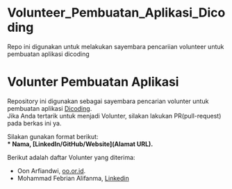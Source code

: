 # Volunteer_Pembuatan_Aplikasi_Dicoding  
Repo ini digunakan untuk melakukan sayembara pencariian volunteer untuk pembuatan aplikasi dicoding  

# Volunter Pembuatan Aplikasi
Repository ini digunakan sebagai sayembara pencarian volunter untuk pembuatan aplikasi [Dicoding](www.dicoding.com).<br>
Jika Anda tertarik untuk menjadi Volunter, silakan lakukan PR(pull-request) pada berkas ini ya.<br>

Silakan gunakan format berikut:<br>
**\* Nama, [LinkedIn/GitHub/Website](Alamat URL).**  

Berikut adalah daftar Volunter yang diterima:
* Oon Arfiandwi, [oo.or.id](https://oo.or.id).
* Mohammad Febrian Alifanma, [Linkedin](https://www.linkedin.com/in/mohammad-febrian-alifanma/)
